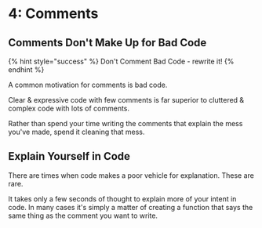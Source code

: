 # 4: Comments

## Comments Don't Make Up for Bad Code

{% hint style="success" %}
Don't Comment Bad Code - rewrite it!
{% endhint %}

A common motivation for comments is bad code.

Clear & expressive code with few comments is far superior to cluttered & complex code with lots of comments.&#x20;

Rather than spend your time writing the comments that explain the mess you've made, spend it cleaning that mess.

## Explain Yourself in Code

There are times when code makes a poor vehicle for explanation. These are rare.

It takes only a few seconds of thought to explain more of your intent in code.  In many cases it's simply a matter of creating a function that says the same thing as the comment you want to write.
